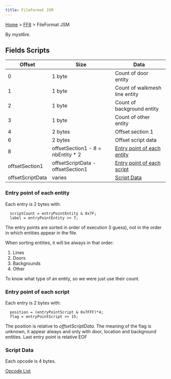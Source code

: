 ```yaml
---
title: FileFormat JSM
---
```


[Home](Main%20Page.md) > [FF8](FF8.md) > FileFormat JSM

By myst6re.

## Fields Scripts

| Offset           | Size                               | Data                           |
|------------------|------------------------------------|--------------------------------|
| 0                | 1 byte                             | Count of door entity           |
| 1                | 1 byte                             | Count of walkmesh line entity  |
| 2                | 1 byte                             | Count of background entity     |
| 3                | 1 byte                             | Count of other entity          |
| 4                | 2 bytes                            | Offset section 1               |
| 6                | 2 bytes                            | Offset script data             |
| 8                | offsetSection1 - 8 = nbEntity \* 2 | [Entry point of each entity][] |
| offsetSection1   | offsetScriptData - offsetSection1  | [Entry point of each script][] |
| offsetScriptData | varies                             | [Script Data][]                |

### Entry point of each entity

Each entry is 2 bytes with:

      scriptCount = entryPointEntity & 0x7F;
      label = entryPointEntity >> 7;

The entry points are sorted in order of execution (I guess), not in the
order in which entities appear in the file.

When sorting entities, it will be always in that order:

1.  Lines
2.  Doors
3.  Backgrounds
4.  Other

To know what type of an entity, so we were just use their count.

### Entry point of each script

Each entry is 2 bytes with:

      position = (entryPointScript & 0x7FFF)*4;
      flag = entryPointScript >> 15;

The position is relative to *offsetScriptData*. The meaning of the flag
is unknown, it appear always and only with door, location and background
entities. Last entry point is relative EOF

### Script Data

Each opcode is 4 bytes.

[Opcode List][]

  [Entry point of each entity]: #user-content-entry-point-of-each-entity "wikilink"
  [Entry point of each script]: #user-content-entry-point-of-each-script "wikilink"
  [Script Data]: #user-content-script-data "wikilink"
  [Opcode List]: Field/Script/Opcodes.md "wikilink"
